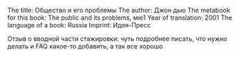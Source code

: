 The title: Общество и его проблемы
The author: Джон дью
The metabook for this book: The public and its problems, мю1
Year of translation: 2001
The language of a book: Russia
Imprint: Идея-Пресс

Отзыв о вводной части стажировки: чуть подробнее писать, что нужно делать и FAQ какое-то добавить, а так все хорошо

